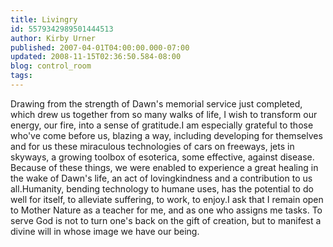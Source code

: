 ```yaml
---
title: Livingry
id: 5579342989501444513
author: Kirby Urner
published: 2007-04-01T04:00:00.000-07:00
updated: 2008-11-15T02:36:50.584-08:00
blog: control_room
tags: 
---
```


Drawing from the strength of Dawn's memorial service just completed, which drew us together from so many walks of life, I wish to transform our energy, our fire, into a sense of gratitude.I am especially grateful to those who've come before us, blazing a way, including developing for themselves and for us these miraculous technologies of cars on freeways, jets in skyways, a growing toolbox of esoterica, some effective, against disease. Because of these things, we were enabled to experience a great healing in the wake of Dawn's life, an act of lovingkindness and a contribution to us all.Humanity, bending technology to humane uses, has the potential to do well for itself, to alleviate suffering, to work, to enjoy.I ask that I remain open to Mother Nature as a teacher for me, and as one who assigns me tasks. To serve God is not to turn one's back on the gift of creation, but to manifest a divine will in whose image we have our being.[](https://blogger.googleusercontent.com/img/b/R29vZ2xl/AVvXsEjwJxPPdNaSujsRmlfCojtFhedVhGaOzDOQ5nzRALSGJ7P1LUWN3K31vK0xRnjorKqqR3eVFzrq7jUvevfm0ImW_dEbAlJB04hTLak1SOqL-PepGTS11p80nDrs0hXc5uF6IfsC/s1600-h/soundsetup.jpg)